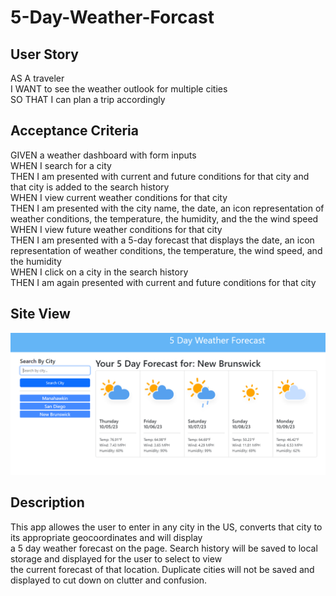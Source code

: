 # 5-Day-Weather-Forcast

## User Story

AS A traveler  
I WANT to see the weather outlook for multiple cities  
SO THAT I can plan a trip accordingly

## Acceptance Criteria

GIVEN a weather dashboard with form inputs  
WHEN I search for a city  
THEN I am presented with current and future conditions for that city and that city is added to the search history  
WHEN I view current weather conditions for that city  
THEN I am presented with the city name, the date, an icon representation of weather conditions, the temperature, the humidity, and the the wind speed  
WHEN I view future weather conditions for that city  
THEN I am presented with a 5-day forecast that displays the date, an icon representation of weather conditions, the temperature, the wind speed, and the humidity  
WHEN I click on a city in the search history  
THEN I am again presented with current and future conditions for that city

## Site View

![Weather Forecast Demo](./assets/images/5-day-weather-forecast-site-image.png)

## Description

This app allowes the user to enter in any city in the US, converts that city to its appropriate geocoordinates and will display  
a 5 day weather forecast on the page. Search history will be saved to local storage and displayed for the user to select to view  
the current forecast of that location. Duplicate cities will not be saved and displayed to cut down on clutter and confusion.
